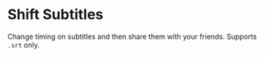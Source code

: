 # Shift Subtitles
Change timing on subtitles and then share them with your friends.
Supports `.srt` only.
